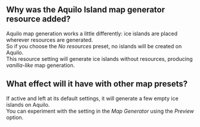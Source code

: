 ## Why was the Aquilo Island map generator resource added?

Aquilo map generation works a little differently: ice islands are placed wherever resources are generated.  
So if you choose the *No resources* preset, no islands will be created on Aquilo.  
This resource setting will generate ice islands without resources, producing *vanilla-like* map generation.  

## What effect will it have with other map presets?

If active and left at its default settings, it will generate a few empty ice islands on Aquilo.  
You can experiment with the setting in the *Map Generator* using the *Preview* option.
